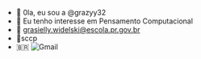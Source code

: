 - 👋 0la, eu sou a  @grazyy32
- 👀 Eu tenho interesse em Pensamento Computacional 
- 📧 grasielly.widelski@escola.pr.gov.br
- 💝sccp
- 🇧🇷
![Gmail](https://img.shields.io/badge/Gmail-D14836?style=for-the-badge&logo=gmail&logoColor=white)
<!---
grazyy32/grazyy32 is a ✨ special ✨ repository because its `README.md` (this file) appears on your GitHub profile.
You can click the Preview link to take a look at your changes.
--->
